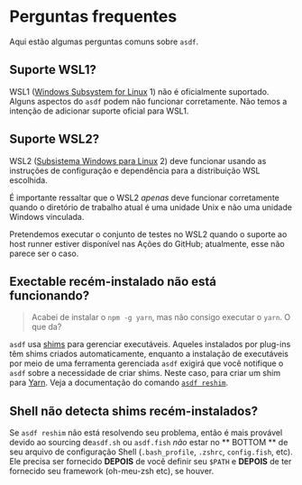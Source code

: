 # Perguntas frequentes

Aqui estão algumas perguntas comuns sobre `asdf`.

## Suporte WSL1?

WSL1 ([Windows Subsystem for Linux](https://en.wikipedia.org/wiki/Windows_Subsystem_for_Linux) 1) não é oficialmente suportado. Alguns aspectos do `asdf` podem não funcionar corretamente. Não temos a intenção de adicionar suporte oficial para WSL1.

## Suporte WSL2?

WSL2 ([Subsistema Windows para Linux](https://en.wikipedia.org/wiki/Windows_Subsystem_for_Linux#WSL_2) 2) deve funcionar usando as instruções de configuração e dependência para a distribuição WSL escolhida.

É importante ressaltar que o WSL2 _apenas_ deve funcionar corretamente quando o diretório de trabalho atual é uma unidade Unix e não uma unidade Windows vinculada.

Pretendemos executar o conjunto de testes no WSL2 quando o suporte ao host runner estiver disponível nas Ações do GitHub; atualmente, esse não parece ser o caso.

## Exectable recém-instalado não está funcionando?

> Acabei de instalar o `npm -g yarn`, mas não consigo executar o `yarn`. O que da?

`asdf` usa [shims](<https://en.wikipedia.org/wiki/Shim_(computing)>) para gerenciar executáveis. Aqueles instalados por plug-ins têm shims criados automaticamente, enquanto a instalação de executáveis ​​por meio de uma ferramenta gerenciada `asdf` exigirá que você notifique o` asdf` sobre a necessidade de criar shims. Neste caso, para criar um shim para [Yarn](https://yarnpkg.com/). Veja a documentação do comando [`asdf reshim`](/docs/manage/core.md#reshim).

## Shell não detecta shims recém-instalados?

Se `asdf reshim` não está resolvendo seu problema, então é mais provável devido ao sourcing de`asdf.sh` ou `asdf.fish` _não_ estar no ** BOTTOM ** de seu arquivo de configuração Shell (`.bash_profile`, `.zshrc`, `config.fish`, etc). Ele precisa ser fornecido **DEPOIS** de você definir seu `$PATH` e **DEPOIS** de ter fornecido seu framework (oh-meu-zsh etc), se houver.
